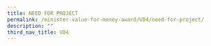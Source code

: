 ```yaml
---
title: NEED FOR PROJECT
permalink: /minister-value-for-money-award/VD4/need-for-project/
description: ""
third_nav_title: VD4
---
```

